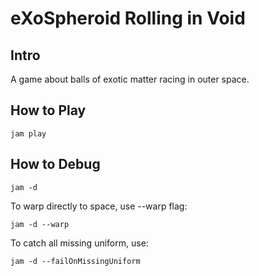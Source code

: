 # eXoSpheroid Rolling in Void


## Intro
A game about balls of exotic matter racing in outer space.

## How to Play

```
jam play
```

## How to Debug

```
jam -d
```

To warp directly to space, use --warp flag:

```
jam -d --warp
```

To catch all missing uniform, use: 
```
jam -d --failOnMissingUniform
```
